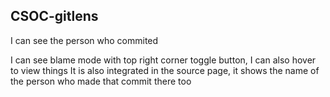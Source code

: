 ## CSOC-gitlens

I can see the person who commited 

I can see blame mode with top right corner toggle button, I can also hover to view things
It is also integrated in the source page, it shows the name of the person who made that commit there too
